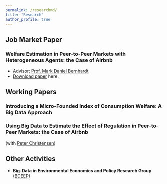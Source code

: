 ```yaml
---
permalink: /researchmd/
title: "Research"
author_profile: true
---
```


## Job Market Paper

### Welfare Estimation in Peer-to-Peer Markets with Heterogeneous Agents: the Case of Airbnb
* Advisor: [Prof. Mark Daniel Bernhardt](https://economics.illinois.edu/profile/danber)
* [Download paper](http://google.com) here.

## Working Papers
### Introducing a Micro-Founded Index of Consumption Welfare: A Big Data Approach
### Using Big Data to Estimate the Effect of Regulation in Peer-to-Peer Markets: the Case of Airbnb
(with [Peter Christensen](https://www.uiuc-bdeep.org/christensenteaching))

## Other Activities
* **Big-Data in Environmental Economics and Policy Research Group** ([BDEEP](https://www.uiuc-bdeep.org))
